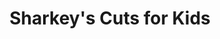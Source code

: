 ---
title: "Sharkey's Cuts for Kids"
url: /highlands-ranch/sharkeys-cuts-for-kids/
shop: hairdresser
---